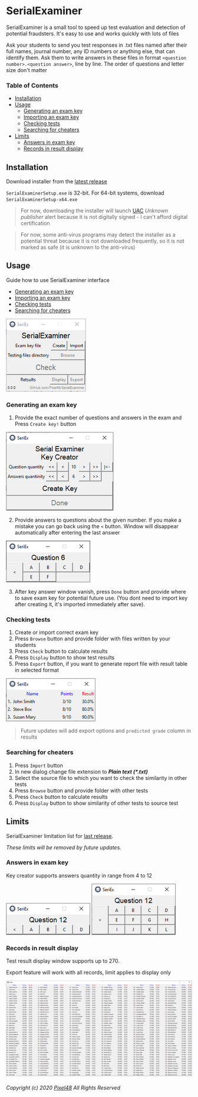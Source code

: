# SerialExaminer
  SerialExaminer is a small tool to speed up test evaluation and detection of potential fraudsters. It's easy to use and works quickly with lots of files

  Ask your students to send you test responses in .txt files named after their full names, journal number, any ID numbers or anything else, that can identify them. Ask them to write answers in these files in format `<question number>.<question answer>`, line by line. The order of questions and letter size don't matter

### Table of Contents
  - [Installation](https://github.com/Pixel48/SerialExaminer#installation)
  - [Usage](https://github.com/Pixel48/SerialExaminer#usage)
    - [Generating an exam key](https://github.com/Pixel48/SerialExaminer#generating-an-exam-key)
    - [Importing an exam key](https://github.com/Pixel48/SerialExaminer#importing-an-exam-key)
    - [Checking tests](https://github.com/Pixel48/SerialExaminer#checking-tests)
    - [Searching for cheaters](https://github.com/Pixel48/SerialExaminer#searching-for-cheaters)
  - [Limits](https://github.com/Pixel48/SerialExaminer#limits)
    - [Answers in exam key](https://github.com/Pixel48/SerialExaminer#answers-in-exam-key)
    - [Records in result display](https://github.com/Pixel48/SerialExaminer#records-in-result-display)

## Installation
  Download installer from the [latest release](https://github.com/Pixel48/SerialExaminer/releases/latest)

  `SerialExaminerSetup.exe` is 32-bit. For 64-bit systems, download `SerialExaminerSetup-x64.exe`
  > For now, downloading the installer will launch [UAC](https://en.wikipedia.org/wiki/User_Account_Control) *Unknown publisher* alert because it is not digitally signed - I can't afford digital certification

  > For now, some anti-virus programs may detect the installer as a potential threat because it is not downloaded frequently, so it is not marked as safe (it is unknown to the anti-virus)

## Usage
  Guide how to use SerialExaminer interface
  - [Generating an exam key](https://github.com/Pixel48/SerialExaminer#generating-an-exam-key)
  - [Importing an exam key](https://github.com/Pixel48/SerialExaminer#importing-an-exam-key)
  - [Checking tests](https://github.com/Pixel48/SerialExaminer#checking-tests)
  - [Searching for cheaters](https://github.com/Pixel48/SerialExaminer#searching-for-cheaters)

  ![Main window dummy](./docs/img/main_window.png)

### Generating an exam key
  1. Provide the exact number of questions and answers in the exam and Press `Create key!` button

  ![Key parameters](./docs/img/key_parameters.png)

  2. Provide answers to questions about the given number. If you make a mistake you can go back using the `<` button. Window will disappear automatically after entering the last answer

  ![Key data](./docs/img/key_ans.png)

  3. After key answer window vanish, press `Done` button and provide where to save exam key for potential future use. (You dont need to import key after creating it, it's imported immediately after save).

### Checking tests
  1. Create or import correct exam key
  2. Press `Browse` button and provide folder with files written by your students
  3. Press `Check` button to calculate results
  4. Press `Display` button to show test results
  5. Press `Export` button, if you want to generate report file with result table in selected format

  ![Result window](./docs/img/results.png)
  > Future updates will add export options and `predicted grade` column in results

### Searching for cheaters
  1. Press `Import` button
  2. In new dialog change file extension to ***Plain text (\*.txt)***
  3. Select the source file to which you want to check the similarity in other tests
  4. Press `Browse` button and provide folder with other tests
  5. Press `Check` button to calculate results
  6. Press `Display` button to show similarity of other tests to source test

## Limits
  SerialExaminer limitation list for [last release](https://github.com/Pixel48/SerialExaminer/releases/latest).

  *These limits will be removed by future updates.*

### Answers in exam key
  Key creator supports answers quantity in range from 4 to 12

  ![Minimum answers quantity](./docs/img/limit_min_answers_quantity.png)
  ![Maximum answers quantity](./docs/img/limit_max_answers_quantity.png)

### Records in result display
  Test result display window supports up to 270.

  Export feature will work with all records, limit applies to display only

  ![Maximum result display records](./docs/img/limit_results_display.png)

###### Copyright (c) 2020 [Pixel48](https://github.com/Pixel48/) All Rights Reserved
